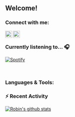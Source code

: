 ## Welcome!

### Connect with me:
[<img align="left" alt="Nexusmeister | Twitter" width="22px" src="https://cdn.jsdelivr.net/npm/simple-icons@v3/icons/twitter.svg" />][twitter]
[<img align="left" alt="Robin Kaltenbach | Xing" width="22px" src="https://cdn.jsdelivr.net/npm/simple-icons@3.13.0/icons/xing.svg" />][xing]

<br />

### Currently listening to... 🎧

[![Spotify](https://spotify-now-playing.nexusmeister.vercel.app/api/spotify)](https://open.spotify.com/user/xkaltix?si=h_gYbj2sTlamJW9soY9fnQ)

<br />

### Languages & Tools:

### :zap: Recent Activity
<!--START_SECTION:activity-->
<!--END_SECTION:activity-->

[![Robin's github stats](https://github-readme-stats.vercel.app/api?username=nexusmeister)](https://github.com/anuraghazra/github-readme-stats)

[twitter]: https://twitter.com/skcnex
[xing]: https://www.xing.com/profile/Robin_Kaltenbach3